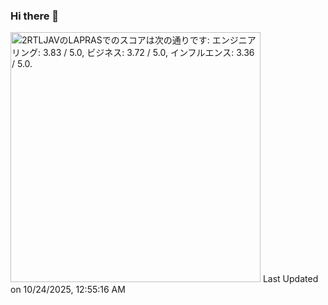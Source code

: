 ### Hi there 👋

<!--
**motty93/motty93** is a ✨ _special_ ✨ repository because its `README.md` (this file) appears on your GitHub profile.

Here are some ideas to get you started:

- 🔭 I’m currently working on ...
- 🌱 I’m currently learning ...
- 👯 I’m looking to collaborate on ...
- 🤔 I’m looking for help with ...
- 💬 Ask me about ...
- 📫 How to reach me: ...
- 😄 Pronouns: ...
- ⚡ Fun fact: ...
-->

<!--START_SECTION:lapras-card-->
<p ><a href="https://lapras.com/public/2RTLJAV" target="_blank" rel="noopener noreferrer"><img alt="2RTLJAVのLAPRASでのスコアは次の通りです: エンジニアリング: 3.83 / 5.0, ビジネス: 3.72 / 5.0, インフルエンス: 3.36 / 5.0." src="https://lapras-card-generator.vercel.app/api/svg?e=3.83&b=3.72&i=3.36&b1=%2392a09a&b2=%2321a108&i1=%23367d5c&i2=%231fd13d&l=ja" width="400" ></a>  
Last Updated on 10/24/2025, 12:55:16 AM</p>
<!--END_SECTION:lapras-card-->

